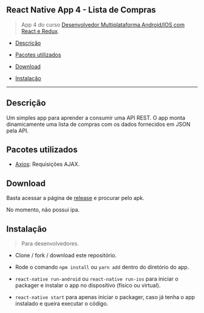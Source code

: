 ## React Native App 4 - Lista de Compras
>App 4 do curso [Desenvolvedor Multiplataforma Android/IOS com React e Redux](https://udemy.com/desenvolvedor-multiplataforma-androidios-com-react-e-redux/).

- [Descrição](#descrição)

- [Pacotes utilizados](#pacotes-utilizados)

- [Download](#download)

- [Instalação](#instalação)

---

## Descrição

Um simples app para aprender a consumir uma API REST. O app monta dinamicamente uma lista de compras com os dados fornecidos em JSON pela API.

## Pacotes utilizados

- [Axios](https://github.com/axios/axios): Requisições AJAX.


## Download

Basta acessar a página de [release](https://github.com/sammuelgr/react-native-app4/releases) e procurar pelo apk.

No momento, não possui ipa.


## Instalação

 > Para desenvolvedores.

- Clone / fork / download este repositório.

- Rode o comando `npm install` ou `yarn add` dentro do diretório do app.

- `react-native run-android` ou `react-native run-ios` para iniciar o packager e instalar o app no dispositivo (físico ou virtual).

- `react-native start` para apenas iniciar o packager, caso já tenha o app instalado e queira executar o código.
